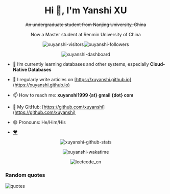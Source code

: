 <h1 align="center">Hi 👋, I'm Yanshi XU</h1>
<p align="center"><strike>An undergraduate student from Nanjing University, China</strike></p>
<p align="center">Now a Master student at Renmin University of China</p>

<p align="center"> <img src="https://komarev.com/ghpvc/?username=xuyanshi&label=GitHub%20Profile%20Views&color=0e75b6&style=flat" alt="xuyanshi-visitors" /><img src="https://img.shields.io/github/followers/xuyanshi?style=social" alt="xuyanshi-followers" /> </p>

<p align="center"> <img src="https://github-profile-trophy.vercel.app/?username=xuyanshi&column=7" alt="xuyanshi-dashboard" /></a> </p>

- 🌱 I’m currently learning databases and other systems, especially **Cloud-Native Databases** <!-- & **Multi-Model Databases**-->

<!--
- 🤔 I’m looking for a PhD position in (Northern) Europe, Finland 🇫🇮 in particular
-->

- 📝 I regularly write articles on [https://xuyanshi.github.io](https://xuyanshi.github.io)

- 📫 How to reach me:  **xuyanshi1999 {at} gmail {dot} com**

- 🔭 My GitHub: [https://github.com/xuyanshi](https://github.com/xuyanshi)

- 😄 Pronouns: He/Him/His

- [❤️](https://huiqianli.github.io/)

<!--
![LeetCode Stats](https://leetcard.jacoblin.cool/genshi?theme=wtf&font=Share%20Tech%20Mono&ext=contest&site=cn)
-->


<p align="center">
<img align="center" src="https://github-readme-stats-bv79ec4l6-xuyanshi.vercel.app/api?username=xuyanshi&show_icons=true&locale=en&theme=buefy" alt="xuyanshi-github-stats" />
</p>

<!--
<img align="center" src="https://github-readme-stats-bv79ec4l6-xuyanshi.vercel.app/api/top-langs/?username=xuyanshi&show_icons=true&locale=en&layout=compact&theme=buefy" alt="xuyanshi" />
-->

<p align="center">
<img align="center" src="https://github-readme-stats-bv79ec4l6-xuyanshi.vercel.app/api/wakatime?username=xuyanshi&layout=compact&range=all_time" alt="xuyanshi-wakatime" />
</p>

<p align="center">
<img align="center" src="https://leetcard.jacoblin.cool/genshi?theme=wtf&font=Share%20Tech%20Mono&ext=contest&site=cn" alt="leetcode_cn" />
</p>


### Random quotes

<img alt="quotes" src="https://quotes-github-readme.vercel.app/api?type=horizontal&theme=default&border=true">




<!--

[![Readme Card](https://github-readme-stats.vercel.app/api?username=xuyanshi&count_private=true&show_icons=true)](https://github.com/xuyanshi/github-readme-stats)
[![Top Langs](https://github-readme-stats.vercel.app/api/top-langs/?username=xuyanshi&layout=compact)](https://github.com/xuyanshi/github-readme-stats)

**xuyanshi/xuyanshi** is a ✨ _special_ ✨ repository because its `README.md` (this file) appears on your GitHub profile.

- ⚡ Fun fact: ...
-->
